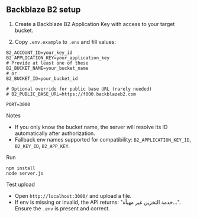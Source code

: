 ## Backblaze B2 setup

1) Create a Backblaze B2 Application Key with access to your target bucket.

2) Copy `.env.example` to `.env` and fill values:

```
B2_ACCOUNT_ID=your_key_id
B2_APPLICATION_KEY=your_application_key
# Provide at least one of these
B2_BUCKET_NAME=your_bucket_name
# or
B2_BUCKET_ID=your_bucket_id

# Optional override for public base URL (rarely needed)
# B2_PUBLIC_BASE_URL=https://f000.backblazeb2.com

PORT=3000
```

Notes
- If you only know the bucket name, the server will resolve its ID automatically after authorization.
- Fallback env names supported for compatibility: `B2_APPLICATION_KEY_ID`, `B2_KEY_ID`, `B2_APP_KEY`.

Run

```
npm install
node server.js
```

Test upload
- Open `http://localhost:3000/` and upload a file.
- If env is missing or invalid, the API returns: "خدمة التخزين غير مهيأة...". Ensure the `.env` is present and correct.

